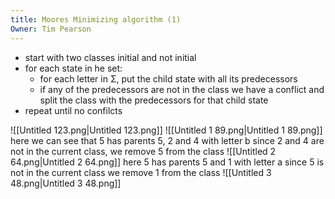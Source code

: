 ```yaml
---
title: Moores Minimizing algorithm (1)
Owner: Tim Pearson
---
```

- start with two classes initial and not initial
- for each state in he set:
    - for each letter in Σ, put the child state with all its predecessors
    - if any of the predecessors are not in the class we have a conflict and split the class with the predecessors for that child state
- repeat until no confilcts
  
![[Untitled 123.png|Untitled 123.png]]
![[Untitled 1 89.png|Untitled 1 89.png]]
here we can see that 5 has parents 5, 2 and 4 with letter b
since 2 and 4 are not in the current class, we remove 5 from the class
![[Untitled 2 64.png|Untitled 2 64.png]]
here 5 has parents 5 and 1 with letter a
since 5 is not in the current class we remove 1 from the class
![[Untitled 3 48.png|Untitled 3 48.png]]